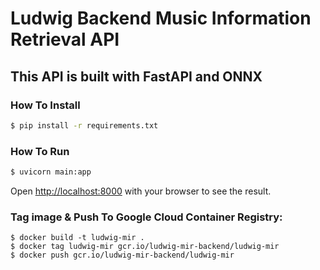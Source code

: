# Ludwig Backend Music Information Retrieval API

## This API is built with FastAPI and ONNX

### How To Install

```bash
$ pip install -r requirements.txt
```

### How To Run

```bash
$ uvicorn main:app
```

Open [http://localhost:8000](http://localhost:8000) with your browser to see the result.

### Tag image & Push To Google Cloud Container Registry:

```
$ docker build -t ludwig-mir .
$ docker tag ludwig-mir gcr.io/ludwig-mir-backend/ludwig-mir
$ docker push gcr.io/ludwig-mir-backend/ludwig-mir
```
